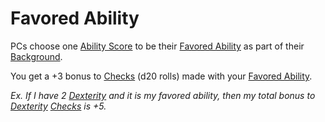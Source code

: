 # Favored Ability
PCs choose one [Ability Score](Chosen%20Statistics/Ability%20Scores.md) to be their [Favored Ability](Favored%20Ability.md) as part of their [Background](Background.md).

You get a +3 bonus to [Checks](../Game%20Procedures/Check.md) (d20 rolls) made with your [Favored Ability](Favored%20Ability.md).

*Ex. If I have 2 [Dexterity](Chosen%20Statistics/Dexterity.md) and it is my favored ability, then my total bonus to [Dexterity](Chosen%20Statistics/Dexterity.md) [Checks](../Game%20Procedures/Check.md) is +5.*